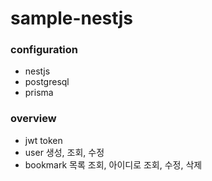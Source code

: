 # sample-nestjs
### configuration 
- nestjs
- postgresql
- prisma


### overview
- jwt token
- user 생성, 조회, 수정
- bookmark 목록 조회, 아이디로 조회, 수정, 삭제